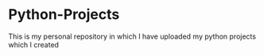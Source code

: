 # Python-Projects
This is my personal repository in which I have uploaded my python projects which I created
